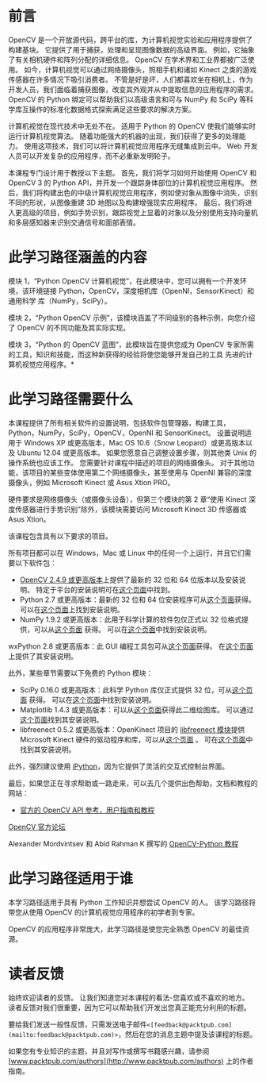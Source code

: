 # 前言

OpenCV 是一个开放源代码，跨平台的库，为计算机视觉实验和应用程序提供了构建基块。 它提供了用于捕获，处理和呈现图像数据的高级界面。 例如，它抽象了有关相机硬件和阵列分配的详细信息。 OpenCV 在学术界和工业界都被广泛使用。 如今，计算机视觉可以通过网络摄像头，照相手机和诸如 Kinect 之类的游戏传感器在许多情况下吸引消费者。 不管是好是坏，人们都喜欢坐在相机上，作为开发人员，我们面临着捕获图像，改变其外观并从中提取信息的应用程序的需求。 OpenCV 的 Python 绑定可以帮助我们以高级语言和可与 NumPy 和 SciPy 等科学库互操作的标准化数据格式探索满足这些要求的解决方案。

计算机视觉在现代技术中无处不在。 适用于 Python 的 OpenCV 使我们能够实时运行计算机视觉算法。 随着功能强大的机器的出现，我们获得了更多的处理能力。 使用这项技术，我们可以将计算机视觉应用程序无缝集成到云中。 Web 开发人员可以开发复杂的应用程序，而不必重新发明轮子。

本课程专门设计用于教授以下主题。 首先，我们将学习如何开始使用 OpenCV 和 OpenCV 3 的 Python API，并开发一个跟踪身体部位的计算机视觉应用程序。 然后，我们将构建出色的中级计算机视觉应用程序，例如使对象从图像中消失，识别不同的形状，从图像重建 3D 地图以及构建增强现实应用程序。 最后，我们将进入更高级的项目，例如手势识别，跟踪视觉上显着的对象以及分别使用支持向量机和多层感知器来识别交通信号和面部表情。

# 此学习路径涵盖的内容

模块 1，“Python  OpenCV 计算机视觉”，在此模块中，您可以拥有一个开发环境，该环境链接 Python，OpenCV，深度相机库（OpenNI，SensorKinect）和通用科学 库（NumPy，SciPy）。

模块 2，“Python OpenCV 示例”，该模块涵盖了不同级别的各种示例，向您介绍了 OpenCV 的不同功能及其实际实现。

模块 3，“Python 的 OpenCV 蓝图”，此模块旨在提供您成为 OpenCV 专家所需的工具，知识和技能，而这种新获得的经验将使您能够开发自己的工具 先进的计算机视觉应用程序。*

# 此学习路径需要什么

本课程提供了所有相关软件的设置说明，包括软件包管理器，构建工具，Python，NumPy，SciPy，OpenCV，OpenNI 和 SensorKinect。 设置说明适用于 Windows XP 或更高版本，Mac OS 10.6（Snow Leopard）或更高版本以及 Ubuntu 12.04 或更高版本。 如果您愿意自己调整设置步骤，则其他类 Unix 的操作系统也应该工作。 您需要针对课程中描述的项目的网络摄像头。 对于其他功能，该项目的某些变体使用第二个网络摄像头，甚至使用与 OpenNI 兼容的深度摄像头，例如 Microsoft Kinect 或 Asus Xtion PRO。

硬件要求是网络摄像头（或摄像头设备），但第三个模块的第 2 章“使用 Kinect 深度传感器进行手势识别”除外，该模块需要访问 Microsoft Kinect 3D 传感器或 Asus Xtion。

该课程包含具有以下要求的项目。

所有项目都可以在 Windows，Mac 或 Linux 中的任何一个上运行，并且它们需要以下软件包：

*   [OpenCV 2.4.9 或更高版本](http://opencv.org/downloads.html)上提供了最新的 32 位和 64 位版本以及安装说明。 特定于平台的安装说明可在[这个页面](http://docs.opencv.org/doc/tutorials/introduction/table_of_content_introduction/table_of_content_introduction.html)中找到。
*   Python 2.7 或更高版本：最新的 32 位和 64 位安装程序可从[这个页面](https://www.python.org/downloads)获得。 可以在[这个页面](https://wiki.python.org/moin/BeginnersGuide/Download)上找到安装说明。
*   NumPy 1.9.2 或更高版本：此用于科学计算的软件包仅正式以 32 位格式提供，可以从[这个页面](http://www.scipy.org/scipylib/download.html) 获得。 可以在[这个页面](http://www.scipy.org/scipylib/building/index.html#building)中找到安装说明。

wxPython 2.8 或更高版本：此 GUI 编程工具包可从[这个页面](http://www.wxpython.org/download.php)获得。 在[这个页面](http://wxpython.org/builddoc.php)上提供了其安装说明。

此外，某些章节需要以下免费的 Python 模块：

*   SciPy 0.16.0 或更高版本：此科学 Python 库仅正式提供 32 位，可从[这个页面](http://www.scipy.org/scipylib/download.html) 获得。 可以在[这个页面](http://www.scipy.org/scipylib/building/index.html#building)中找到安装说明。
*   Matplotlib 1.4.3 或更高版本：可以从[这个页面](http://matplotlib.org/downloads.html)获得此二维绘图库。 可以通过[这个页面](http://matplotlib.org/faq/installing_faq.html#how-to-install)找到其安装说明。
*   libfreenect 0.5.2 或更高版本：OpenKinect 项目的 [libfreenect 模块](http://www.openkinect.org)提供 Microsoft Kinect 硬件的驱动程序和库，可以从[这个页面](https://github.com/OpenKinect/libfreenect) 。 可在[这个页面](http://openkinect.org/wiki/Getting_Started)中找到其安装说明。

此外，强烈建议使用 [iPython](http://ipython.org/install.html)，因为它提供了灵活的交互式控制台界面。

最后，如果您正在寻求帮助或一路走来，可以去几个提供出色帮助，文档和教程的网站：

*   [官方的 OpenCV API 参考，用户指南和教程](http://docs.opencv.org)

[OpenCV 官方论坛](http://www.answers.opencv.org/questions)

Alexander Mordvintsev 和 Abid Rahman K 撰写的 [OpenCV-Python 教程](http://opencv-python-tutroals.readthedocs.org/en/latest)

# 此学习路径适用于谁

本学习路径适用于具有 Python 工作知识并想尝试 OpenCV 的人。 该学习路径将带您从使用 OpenCV 的计算机视觉应用程序的初学者到专家。

OpenCV 的应用程序非常庞大，此学习路径是使您完全熟悉 OpenCV 的最佳资源。

# 读者反馈

始终欢迎读者的反馈。 让我们知道您对本课程的看法-您喜欢或不喜欢的地方。 读者反馈对我们很重要，因为它可以帮助我们开发出您真正能充分利用的标题。

要给我们发送一般性反馈，只需发送电子邮件`<[feedback@packtpub.com](mailto:feedback@packtpub.com)>`，然后在您的消息主题中提及该课程的标题。

如果您有专业知识的主题，并且对写作或撰写书籍感兴趣，请参阅 [www.packtpub.com/authors](http://www.packtpub.com/authors) 上的作者指南。

